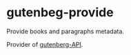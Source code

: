 # gutenbeg-provide

Provide books and paragraphs metadata. 

Provider of [gutenberg-API](https://github.com/ShenakhtPajouh/gutenberg-API).
